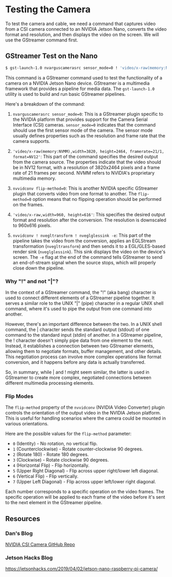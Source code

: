 # Testing the Camera

To test the camera and cable, we need a command that captures video from a CSI camera connected to an NVIDIA Jetson Nano, converts the video format and resolution, and then displays the video on the screen.  We will
use the GStreamer command first.

## GStreamer Test on the Nano

```sh
$ gst-launch-1.0 nvarguscamerasrc sensor_mode=0 ! 'video/x-raw(memory:NVMM),width=3820, height=2464, framerate=21/1, format=NV12' ! nvvidconv flip-method=0 ! 'video/x-raw,width=960, height=616' ! nvvidconv ! nvegltransform ! nveglglessink -e
```

This command is a GStreamer command used to test the functionality of a camera on a NVIDIA Jetson Nano device. GStreamer is a multimedia framework that provides a pipeline for media data. The `gst-launch-1.0` utility is used to build and run basic GStreamer pipelines.

Here's a breakdown of the command:

1. `nvarguscamerasrc sensor_mode=0`: This is a GStreamer plugin specific to the NVIDIA platform that provides support for the Camera Serial Interface (CSI) cameras. `sensor_mode=0` indicates that the command should use the first sensor mode of the camera. The sensor mode usually defines properties such as the resolution and frame rate that the camera supports.

2. `'video/x-raw(memory:NVMM),width=3820, height=2464, framerate=21/1, format=NV12'`: This part of the command specifies the desired output from the camera source. The properties indicate that the video should be in NV12 format, with a resolution of 3820x2464 pixels and a frame rate of 21 frames per second. NVMM refers to NVIDIA's proprietary multimedia memory.

3. `nvvidconv flip-method=0`: This is another NVIDIA specific GStreamer plugin that converts video from one format to another. The `flip-method=0` option means that no flipping operation should be performed on the frames. 

4. `'video/x-raw,width=960, height=616'`: This specifies the desired output format and resolution after the conversion. The resolution is downscaled to 960x616 pixels.

5. `nvvidconv ! nvegltransform ! nveglglessink -e`: This part of the pipeline takes the video from the conversion, applies an EGLStream transformation (`nvegltransform`) and then sends it to a EGL/GLES-based render sink (`nveglglessink`). This sink displays the video on the device's screen. The `-e` flag at the end of the command tells GStreamer to send an end-of-stream signal when the source stops, which will properly close down the pipeline.

### Why "!" and not "|"?

In the context of a GStreamer command, the "!" (aka bang) character is used to connect different elements of a GStreamer pipeline together. It serves a similar role to the UNIX "|" (pipe) character in a regular UNIX shell command, where it's used to pipe the output from one command into another.

However, there's an important difference between the two. In a UNIX shell command, the | character sends the standard output (stdout) of one command to the standard input (stdin) of another. In a GStreamer pipeline, the ! character doesn't simply pipe data from one element to the next. Instead, it establishes a connection between two GStreamer elements, allowing them to negotiate formats, buffer management, and other details. This negotiation process can involve more complex operations like format conversion, and it happens before any data is actually transferred.

So, in summary, while | and ! might seem similar, the latter is used in GStreamer to create more complex, negotiated connections between different multimedia processing elements.

### Flip Modes

The `flip-method` property of the `nvvidconv` (NVIDIA Video Converter) plugin controls the orientation of the output video in the NVIDIA Jetson platform. This is useful for handling scenarios where the camera could be mounted in various orientations.

Here are the possible values for the `flip-method` parameter:

- `0` (Identity) - No rotation, no vertical flip.
- `1` (Counterclockwise) - Rotate counter-clockwise 90 degrees.
- `2` (Rotate 180) - Rotate 180 degrees.
- `3` (Clockwise) - Rotate clockwise 90 degrees.
- `4` (Horizontal Flip) - Flip horizontally.
- `5` (Upper Right Diagonal) - Flip across upper right/lower left diagonal.
- `6` (Vertical Flip) - Flip vertically.
- `7` (Upper Left Diagonal) - Flip across upper left/lower right diagonal.

Each number corresponds to a specific operation on the video frames. The specific operation will be applied to each frame of the video before it's sent to the next element in the GStreamer pipeline.



## Resources

### Dan's Blog 

[NVIDIA CSI Camera GitHub Repo](https://github.com/JetsonHacksNano/CSI-Camera)

### Jetson Hacks Blog

https://jetsonhacks.com/2019/04/02/jetson-nano-raspberry-pi-camera/